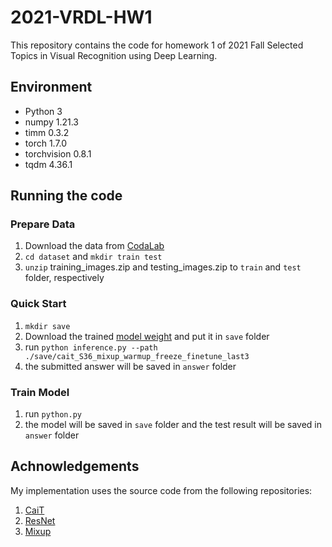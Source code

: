 # 2021-VRDL-HW1

This repository contains the code for homework 1 of 2021 Fall Selected Topics in Visual Recognition using Deep Learning.

## Environment
- Python 3
- numpy 1.21.3
- timm 0.3.2
- torch 1.7.0
- torchvision 0.8.1
- tqdm 4.36.1

## Running the code
### Prepare Data
1. Download the data from [CodaLab](https://competitions.codalab.org/competitions/35668#participate)
2. `cd dataset` and `mkdir train test`
3. `unzip` training_images.zip and testing_images.zip to `train` and `test` folder, respectively

### Quick Start
1. `mkdir save`
2. Download the trained [model weight](https://drive.google.com/file/d/1oGRoMpXBeHJ_aaHL4JJLLQ27cS7SAdSK/view?usp=sharing) and put it in `save` folder
3. run `python inference.py --path ./save/cait_S36_mixup_warmup_freeze_finetune_last3`
4. the submitted answer will be saved in `answer` folder

### Train Model 
1. run `python.py` 
2. the model will be saved in `save` folder and the test result will be saved in `answer` folder

## Achnowledgements
My implementation uses the source code from the following repositories:
1. [CaiT](https://github.com/facebookresearch/deit)
2. [ResNet](https://github.com/pytorch/vision/blob/master/torchvision/models/resnet.py)
3. [Mixup](https://github.com/facebookresearch/mixup-cifar10)

